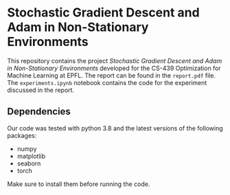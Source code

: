 # Stochastic Gradient Descent and Adam in Non-Stationary Environments

This repository contains the project _Stochastic Gradient Descent and Adam in Non-Stationary Environments_ developed for the CS-439 Optimization for Machine Learning at EPFL. The report can be found in the `report.pdf` file. The `experiments.ipynb` notebook contains the code for the experiment discussed in the report.

## Dependencies

Our code was tested with python 3.8 and the latest versions of the following packages:
- numpy
- matplotlib
- seaborn
- torch

Make sure to install them before running the code.

